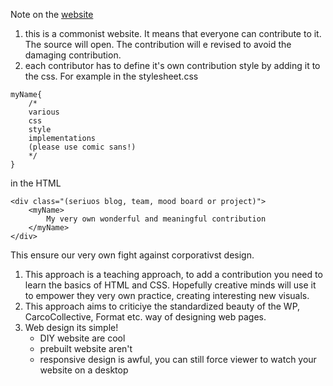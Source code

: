 Note on the [website](https://commoningtoys.github.io/commoningWebsite/)
1. this is a commonist website. It means that everyone can contribute to it. The source will open. The contribution will e revised to avoid the damaging contribution.
2. each contributor has to define it's own contribution style by adding it to the css.
For example in the stylesheet.css
```
myName{
    /*
    various
    css
    style
    implementations
    (please use comic sans!)
    */
}
```
in the HTML
```
<div class="(seriuos blog, team, mood board or project)">
    <myName>
        My very own wonderful and meaningful contribution
    </myName>
</div>
```
This ensure our very own fight against corporativst design.
1. This approach is a teaching approach, to add a contribution you need to learn the basics of HTML and CSS. Hopefully creative minds will use it to empower they very own practice, creating interesting new visuals.
2. This approach aims to criticiye the standardized beauty of the WP, CarcoCollective, Format etc. way of designing web pages.
3. Web design its simple!
    * DIY website are cool
    * prebuilt website aren't
    * responsive design is awful, you can still force viewer to watch your website on a desktop
